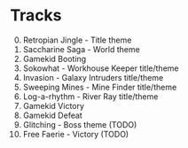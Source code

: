Tracks
=====

00. Retropian Jingle - Title theme
01. Saccharine Saga - World theme
02. Gamekid Booting
03. Sokowhat - Workhouse Keeper title/theme
04. Invasion - Galaxy Intruders title/theme
05. Sweeping Mines - Mine Finder title/theme
06. Log-a-rhythm - River Ray title/theme
07. Gamekid Victory
08. Gamekid Defeat
09. Glitching - Boss theme (TODO)
10. Free Faerie - Victory (TODO)
